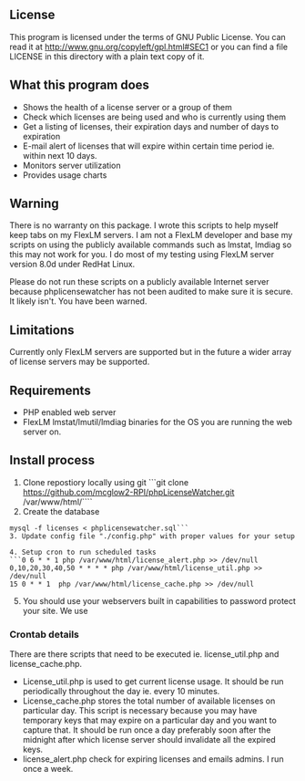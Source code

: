## License

   This program is licensed under the terms of GNU Public License. You can read it at http://www.gnu.org/copyleft/gpl.html#SEC1 or you can find a file LICENSE in this directory with a plain text copy of it.

## What this program does

* Shows the health of a license server or a group of them
* Check which licenses are being used and who is currently using them
* Get a listing of licenses, their expiration days and number of days to expiration
* E-mail alert of licenses that will expire within certain time period ie. within next 10 days.
* Monitors server utilization
* Provides usage charts

## Warning

   There is no warranty on this package. I wrote this scripts to help myself
   keep tabs on my FlexLM servers. I am not a FlexLM developer and base my
   scripts on using the publicly available commands such as lmstat, lmdiag so
   this may not work for you. I do most of my testing using FlexLM server
   version 8.0d under RedHat Linux.

   Please do not run these scripts on a publicly available Internet server
   because phplicensewatcher has not been audited to make sure it is secure.
   It likely isn't. You have been warned.

## Limitations

   Currently only FlexLM servers are supported but in the future a wider array of license servers may be supported.

## Requirements

* PHP enabled web server
* FlexLM lmstat/lmutil/lmdiag binaries for the OS you are running the web server on. 


## Install process

1. Clone repostiory locally using git
   ```git clone https://github.com/mcglow2-RPI/phpLicenseWatcher.git /var/www/html/````
2. Create the database
```mysqladmin create licenses
mysql -f licenses < phplicensewatcher.sql```
3. Update config file "./config.php" with proper values for your setup

4. Setup cron to run scheduled tasks
```0 6 * * 1 php /var/www/html/license_alert.php >> /dev/null
0,10,20,30,40,50 * * * * php /var/www/html/license_util.php >> /dev/null
15 0 * * 1  php /var/www/html/license_cache.php >> /dev/null
```
5. You should use your webservers built in capabilities to password protect your site.  We use 



### Crontab details

There are there scripts that need to be executed ie. license_util.php and license_cache.php.

* License_util.php is used to get current license usage. It should be run periodically throughout the day ie. every 10 minutes.
* License_cache.php stores the total number of available licenses on particular day. This script is necessary because you may have temporary keys that may expire on a particular day and you want to capture that. It should be run once a day preferably soon after the midnight after which license server should invalidate all the expired keys.
* license_alert.php check for expiring licenses and emails admins.  I run once a week.



